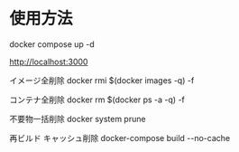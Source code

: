 # 使用方法

docker compose up -d

[http://localhost:3000](http://localhost:3000)


イメージ全削除
docker rmi $(docker images -q) -f

コンテナ全削除
docker rm $(docker ps -a -q) -f

不要物一括削除
docker system prune

再ビルド キャッシュ削除
docker-compose build --no-cache
